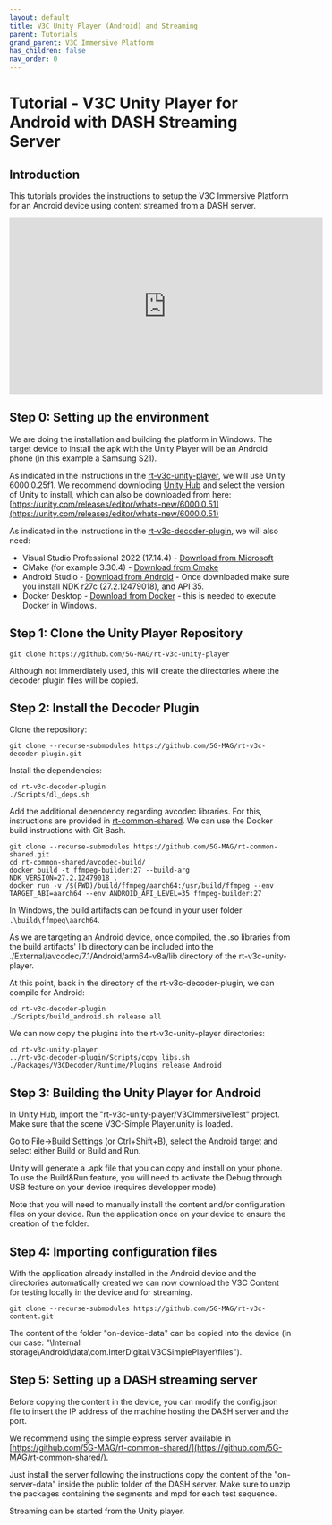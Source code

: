 ```yaml
---
layout: default
title: V3C Unity Player (Android) and Streaming
parent: Tutorials
grand_parent: V3C Immersive Platform
has_children: false
nav_order: 0
---
```


# Tutorial - V3C Unity Player for Android with DASH Streaming Server

## Introduction

This tutorials provides the instructions to setup the V3C Immersive Platform for an Android device using content streamed from a DASH server.

<iframe width="560" height="315" src="https://www.youtube.com/embed/4Mj_eJnYVjE?si=DGY8rmDpl-mAJBfH" title="YouTube video player" frameborder="0" allow="accelerometer; autoplay; clipboard-write; encrypted-media; gyroscope; picture-in-picture; web-share" referrerpolicy="strict-origin-when-cross-origin" allowfullscreen></iframe>

## Step 0: Setting up the environment
We are doing the installation and building the platform in Windows. The target device to install the apk with the Unity Player will be an Android phone (in this example a Samsung S21).

As indicated in the instructions in the [rt-v3c-unity-player](https://github.com/5G-MAG/rt-v3c-unity-player), we will use Unity 6000.0.25f1. We recommend downloding [Unity Hub](https://unity.com/download) and select the version of Unity to install, which can also be downloaded from here: [https://unity.com/releases/editor/whats-new/6000.0.51](https://unity.com/releases/editor/whats-new/6000.0.51)

As indicated in the instructions in the [rt-v3c-decoder-plugin](https://github.com/5G-MAG/rt-v3c-decoder-plugin), we will also need:
- Visual Studio Professional 2022 (17.14.4) - [Download from Microsoft]([https://download.visualstudio.microsoft.com/](https://learn.microsoft.com/en-us/visualstudio/releases/2022/release-history))
- CMake (for example 3.30.4) - [Download from Cmake](https://cmake.org/files/v3.30/cmake-3.30.4-windows-x86_64.msi)
- Android Studio - [Download from Android](https://developer.android.com/studio) - Once downloaded make sure you install NDK r27c (27.2.12479018), and API 35.
- Docker Desktop - [Download from Docker](https://docs.docker.com/desktop/setup/install/windows-install/) - this is needed to execute Docker in Windows.

## Step 1: Clone the Unity Player Repository

```
git clone https://github.com/5G-MAG/rt-v3c-unity-player  
```

Although not immerdiately used, this will create the directories where the decoder plugin files will be copied.

## Step 2: Install the Decoder Plugin

Clone the repository:

```
git clone --recurse-submodules https://github.com/5G-MAG/rt-v3c-decoder-plugin.git
```

Install the dependencies:

```
cd rt-v3c-decoder-plugin
./Scripts/dl_deps.sh
```

Add the additional dependency regarding avcodec libraries. For this, instructions are provided in [rt-common-shared](https://github.com/5G-MAG/rt-common-shared). We can use the Docker build instructions with Git Bash.

```
git clone --recurse-submodules https://github.com/5G-MAG/rt-common-shared.git
cd rt-common-shared/avcodec-build/
docker build -t ffmpeg-builder:27 --build-arg NDK_VERSION=27.2.12479018 .
docker run -v /$(PWD)/build/ffmpeg/aarch64:/usr/build/ffmpeg --env TARGET_ABI=aarch64 --env ANDROID_API_LEVEL=35 ffmpeg-builder:27
```

In Windows, the build artifacts can be found in your user folder `.\build\ffmpeg\aarch64`.

As we are targeting an Android device, once compiled, the .so libraries from the build artifacts' lib directory can be included into the ./External/avcodec/7.1/Android/arm64-v8a/lib directory of the rt-v3c-unity-player.

At this point, back in the directory of the rt-v3c-decoder-plugin, we can compile for Android:

```
cd rt-v3c-decoder-plugin
./Scripts/build_android.sh release all  
```

We can now copy the plugins into the rt-v3c-unity-player directories:

```
cd rt-v3c-unity-player
../rt-v3c-decoder-plugin/Scripts/copy_libs.sh ./Packages/V3CDecoder/Runtime/Plugins release Android
```

## Step 3: Building the Unity Player for Android

In Unity Hub, import the "rt-v3c-unity-player/V3CImmersiveTest" project. Make sure that the scene V3C-Simple Player.unity is loaded.

Go to File->Build Settings (or Ctrl+Shift+B), select the Android target and select either Build or Build and Run.

Unity will generate a .apk file that you can copy and install on your phone. To use the Build&Run feature, you will need to activate the Debug through USB feature on your device (requires developper mode).

Note that you will need to manually install the content and/or configuration files on your device. Run the application once on your device to ensure the creation of the folder.

## Step 4: Importing configuration files

With the application already installed in the Android device and the directories automatically created we can now download the V3C Content for testing locally in the device and for streaming.

```
git clone --recurse-submodules https://github.com/5G-MAG/rt-v3c-content.git
```

The content of the folder "on-device-data" can be copied into the device (in our case: "\Internal storage\Android\data\com.InterDigital.V3CSimplePlayer\files").

## Step 5: Setting up a DASH streaming server

Before copying the content in the device, you can modify the config.json file to insert the IP address of the machine hosting the DASH server and the port.

We recommend using the simple express server available in [https://github.com/5G-MAG/rt-common-shared/](https://github.com/5G-MAG/rt-common-shared/).

Just install the server following the instructions copy the content of the "on-server-data" inside the public folder of the DASH server. Make sure to unzip the packages containing the segments and mpd for each test sequence.

Streaming can be started from the Unity player.
